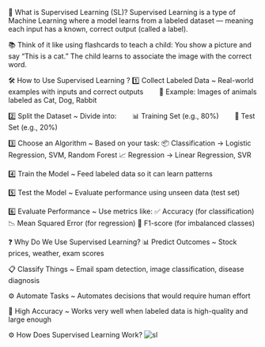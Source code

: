 🤖 What is Supervised Learning (SL)?
Supervised Learning is a type of Machine Learning where a model learns from a labeled dataset — meaning each input has a known, correct output (called a label).

📚 Think of it like using flashcards to teach a child:
You show a picture and say “This is a cat.” The child learns to associate the image with the correct word.


🛠️ How to Use Supervised Learning ?
1️⃣ Collect Labeled Data
~ Real-world examples with inputs and correct outputs
  📸 Example: Images of animals labeled as Cat, Dog, Rabbit

2️⃣ Split the Dataset
~ Divide into:
  📊 Training Set (e.g., 80%)
  🧪 Test Set (e.g., 20%)

3️⃣ Choose an Algorithm
~ Based on your task:
📦 Classification → Logistic Regression, SVM, Random Forest
📈 Regression → Linear Regression, SVR

4️⃣ Train the Model
~ Feed labeled data so it can learn patterns

5️⃣ Test the Model
~ Evaluate performance using unseen data (test set)

6️⃣ Evaluate Performance
~ Use metrics like:
✅ Accuracy (for classification)
📉 Mean Squared Error (for regression)
🧮 F1-score (for imbalanced classes)


❓ Why Do We Use Supervised Learning?
📊 Predict Outcomes
~ Stock prices, weather, exam scores

📋 Classify Things
~ Email spam detection, image classification, disease diagnosis

⚙️ Automate Tasks
~ Automates decisions that would require human effort

🎯 High Accuracy
~ Works very well when labeled data is high-quality and large enough



⚙️ How Does Supervised Learning Work?
![sl](https://github.com/user-attachments/assets/d872c2be-aaa5-4f1d-b4a0-c078bdb3a15e)


